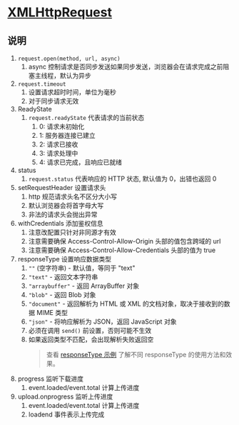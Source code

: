 # [XMLHttpRequest](https://developer.mozilla.org/en-US/docs/Web/API/XMLHttpRequest)

## 说明

1. `request.open(method, url, async)`
   1. async 控制请求是否同步发送如果同步发送，浏览器会在请求完成之前阻塞主线程，默认为异步
2. `request.timeout`
   1. 设置请求超时时间，单位为毫秒
   2. 对于同步请求无效
3. ReadyState
   1. `request.readyState` 代表请求的当前状态
      1. 0: 请求未初始化
      2. 1: 服务器连接已建立
      3. 2: 请求已接收
      4. 3: 请求处理中
      5. 4: 请求已完成，且响应已就绪
4. status
   1. `request.status` 代表响应的 HTTP 状态, 默认值为 0，出错也返回 0
5. setRequestHeader 设置请求头
   1. http 规范请求头名不区分大小写
   2. 默认浏览器会将首字母大写
   3. 非法的请求头会抛出异常
6. withCredentials 添加鉴权信息
   1. 注意改配置只针对非同源才有效
   2. 注意需要确保 Access-Control-Allow-Origin 头部的值包含跨域的 url
   3. 注意需要确保 Access-Control-Allow-Credentials 头部的值为 true
7. responseType 设置响应数据类型
   1. `""` (空字符串) - 默认值，等同于 "text"
   2. `"text"` - 返回文本字符串
   3. `"arraybuffer"` - 返回 ArrayBuffer 对象
   4. `"blob"` - 返回 Blob 对象
   5. `"document"` - 返回解析为 HTML 或 XML 的文档对象，取决于接收到的数据 MIME 类型
   6. `"json"` - 将响应解析为 JSON，返回 JavaScript 对象
   7. 必须在调用 `send()` 前设置，否则可能不生效
   8. 如果返回类型不匹配，会出现解析失败返回空
      > 查看 [responseType 示例](./responseType/index.html) 了解不同 responseType 的使用方法和效果。
8. progress 监听下载进度
   1. event.loaded/event.total 计算上传进度
9. upload.onprogress 监听上传进度
   1. event.loaded/event.total 计算上传进度
   2. loadend 事件表示上传完成
